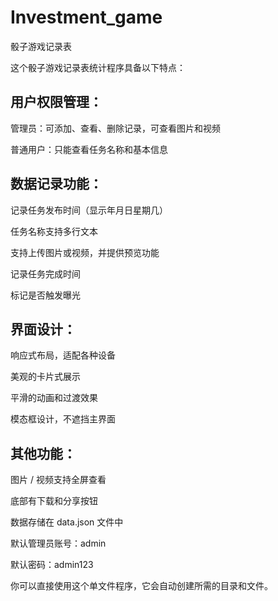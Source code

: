 # Investment_game
骰子游戏记录表



这个骰子游戏记录表统计程序具备以下特点：


## 用户权限管理：

管理员：可添加、查看、删除记录，可查看图片和视频

普通用户：只能查看任务名称和基本信息

## 数据记录功能：

记录任务发布时间（显示年月日星期几）

任务名称支持多行文本

支持上传图片或视频，并提供预览功能

记录任务完成时间

标记是否触发曝光

## 界面设计：

响应式布局，适配各种设备

美观的卡片式展示

平滑的动画和过渡效果

模态框设计，不遮挡主界面

## 其他功能：

图片 / 视频支持全屏查看

底部有下载和分享按钮

数据存储在 data.json 文件中

默认管理员账号：admin

默认密码：admin123

你可以直接使用这个单文件程序，它会自动创建所需的目录和文件。
